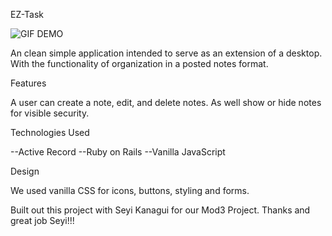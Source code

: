 EZ-Task

![GIF DEMO](gif/EZ-Task-Gif.gif)


An clean simple application intended to serve as an extension of a desktop. With the functionality of organization in a posted notes format. 

Features

A user can create a note, edit, and delete notes. As well show or hide notes for visible security. 

Technologies Used

--Active Record
--Ruby on Rails
--Vanilla JavaScript

Design

We used vanilla CSS for icons, buttons, styling and forms. 

Built out this project with Seyi Kanagui for our Mod3 Project. Thanks and great job Seyi!!! 

